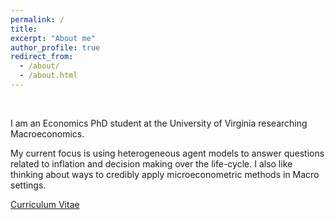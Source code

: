 ```yaml
---
permalink: /
title: 
excerpt: "About me"
author_profile: true
redirect_from: 
  - /about/
  - /about.html
---
```


&nbsp;


I am an Economics PhD student at the University of Virginia researching Macroeconomics. 

My current focus is using heterogeneous agent models to answer questions related to inflation and decision making over the life-cycle. I also like thinking about ways to credibly apply microeconometric methods in Macro settings.

[Curriculum Vitae](https://paulbousquet.github.io/assets/BousquetCV.pdf) 
